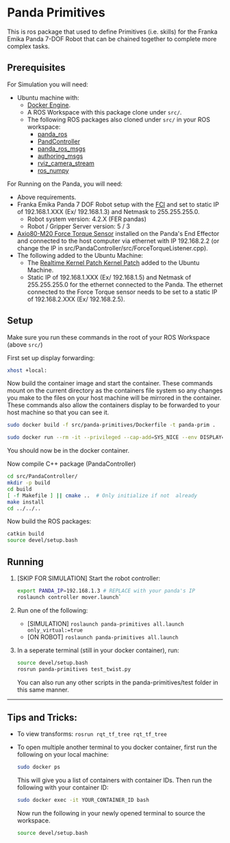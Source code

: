 # Panda Primitives

This is ros package that used to define Primitives (i.e. skills) for the Franka Emika Panda 7-DOF Robot that can be chained together to complete more complex tasks.

## Prerequisites
For Simulation you will need:
* Ubuntu machine with:
    * [Docker Engine](https://docs.docker.com/engine/install/).
    * A ROS Workspace with this package clone under `src/`.
    * The following ROS packages also cloned under `src/` in your ROS workspace:
        * [panda_ros](https://github.com/Wisc-HCI/panda_ros)
        * [PandController](https://github.com/Wisc-HCI/PandaController)
        * [panda_ros_msgs](https://github.com/emmanuel-senft/panda-ros-msgs/tree/study)
        * [authoring_msgs](https://github.com/emmanuel-senft/authoring-msgs/tree/study)
        * [rviz_camera_stream](https://github.com/lucasw/rviz_camera_stream)
        * [ros_numpy](https://github.com/eric-wieser/ros_numpy)

        
For Running on the Panda, you will need:
* Above requirements.
* Franka Emika Panda 7 DOF Robot setup with the [FCI](https://frankaemika.github.io/docs/getting_started.html) and set to static IP of 192.168.1.XXX (Ex/ 192.168.1.3) and Netmask to 255.255.255.0.
    * Robot system version: 4.2.X (FER pandas)
    * Robot / Gripper Server version: 5 / 3
* [Axio80-M20 Force Torque Sensor](https://www.ati-ia.com/products/ft/ft_models.aspx?id=Axia80-M20) installed on the Panda's End Effector and connected to the host computer via ethernet with IP 192.168.2.2 (or change the IP in src/PandaController/src/ForceTorqueListener.cpp).
* The following added to the Ubuntu Machine:
    * The [Realtime Kernel Patch Kernel Patch](https://frankaemika.github.io/docs/installation_linux.html#setting-up-the-real-time-kernel) added to the Ubuntu Machine.
    * Static IP of 192.168.1.XXX (Ex/ 192.168.1.5) and Netmask of 255.255.255.0 for the ethernet connected to the Panda. The ethernet connected to the Force Torque sensor needs to be set to a static IP of 192.168.2.XXX (Ex/ 192.168.2.5).


## Setup
Make sure you run these commands in the root of your ROS Workspace (above `src/`)

First set up display forwarding:
```bash
xhost +local:
```

Now  build the container image and start the container. These commands mount on the current directory as the containers file system so any changes you make to the files on your host machine will be mirrored in the container. These commands also allow the containers display to be forwarded to your host machine so that you can see it.
```bash
sudo docker build -f src/panda-primitives/Dockerfile -t panda-prim .

sudo docker run --rm -it --privileged --cap-add=SYS_NICE --env DISPLAY=$DISPLAY -v /tmp/.X11-unix:/tmp/.X11-unix -v $(pwd):/workspace --net=host panda-prim
```

You should now be in the docker container. 

Now compile C++ package (PandaController)
```bash
cd src/PandaController/
mkdir -p build
cd build
[ -f Makefile ] || cmake ..  # Only initialize if not  already
make install
cd ../../..
``` 

Now build the ROS packages:
```bash
catkin build
source devel/setup.bash
```

## Running

1. [SKIP FOR SIMULATION] Start the robot controller:
    ```bash
    export PANDA_IP=192.168.1.3 # REPLACE with your panda's IP
    roslaunch controller mover.launch`
    ```

2. Run one of the following:
    * [SIMULATION] `roslaunch panda-primitives all.launch only_virtual:=true`
    * [ON ROBOT] `roslaunch panda-primitives all.launch`

3. In a seperate terminal (still in your docker container), run:
    ```bash
    source devel/setup.bash
    rosrun panda-primitives test_twist.py
    ```

    You can also run any other scripts in the panda-primitives/test folder in this same manner.

---

## Tips and Tricks:
* To view transforms:
`rosrun rqt_tf_tree rqt_tf_tree`

* To open multiple another terminal to you docker container, first run the following on your local machine:
    ```bash
    sudo docker ps
    ```
    This will give you a list of containers with container IDs. Then run the following with your container ID:
    ```bash
    sudo docker exec -it YOUR_CONTAINER_ID bash
    ```
    Now run the following in your newly opened terminal to source the workspace.
    ```bash
    source devel/setup.bash
    ```  